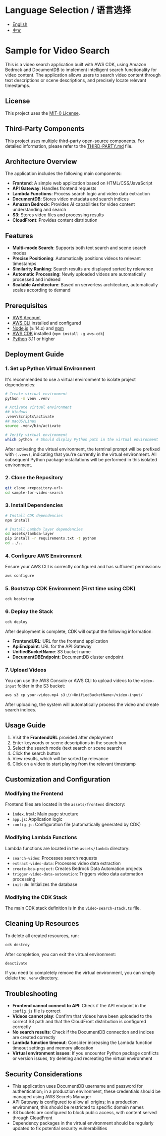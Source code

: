 # Language Selection / 语言选择
- [English](#sample-for-video-search)
- [中文](README.md)

# Sample for Video Search

This is a video search application built with AWS CDK, using Amazon Bedrock and DocumentDB to implement intelligent search functionality for video content. The application allows users to search video content through text descriptions or scene descriptions, and precisely locate relevant timestamps.

## License

This project uses the [MIT-0 License](LICENSE).

## Third-Party Components

This project uses multiple third-party open-source components. For detailed information, please refer to the [THIRD-PARTY.md](THIRD-PARTY.md) file.

## Architecture Overview

The application includes the following main components:

- **Frontend**: A simple web application based on HTML/CSS/JavaScript
- **API Gateway**: Handles frontend requests
- **Lambda Functions**: Process search logic and video data extraction
- **DocumentDB**: Stores video metadata and search indices
- **Amazon Bedrock**: Provides AI capabilities for video content understanding and search
- **S3**: Stores video files and processing results
- **CloudFront**: Provides content distribution

## Features

- **Multi-mode Search**: Supports both text search and scene search modes
- **Precise Positioning**: Automatically positions videos to relevant timestamps
- **Similarity Ranking**: Search results are displayed sorted by relevance
- **Automatic Processing**: Newly uploaded videos are automatically processed and indexed
- **Scalable Architecture**: Based on serverless architecture, automatically scales according to demand

## Prerequisites

- [AWS Account](https://aws.amazon.com/)
- [AWS CLI](https://aws.amazon.com/cli/) installed and configured
- [Node.js](https://nodejs.org/) (≥ 14.x) and [npm](https://www.npmjs.com/)
- [AWS CDK](https://aws.amazon.com/cdk/) installed (`npm install -g aws-cdk`)
- [Python](https://www.python.org/) 3.11 or higher

## Deployment Guide

### 1. Set up Python Virtual Environment

It's recommended to use a virtual environment to isolate project dependencies:

```bash
# Create virtual environment
python -m venv .venv

# Activate virtual environment
## Windows
.venv\Scripts\activate
## macOS/Linux
source .venv/bin/activate

# Verify virtual environment
which python  # Should display Python path in the virtual environment
```

After activating the virtual environment, the terminal prompt will be prefixed with `(.venv)`, indicating that you're currently in the virtual environment. All subsequent Python package installations will be performed in this isolated environment.

### 2. Clone the Repository

```bash
git clone <repository-url>
cd sample-for-video-search
```

### 3. Install Dependencies

```bash
# Install CDK dependencies
npm install

# Install Lambda layer dependencies
cd assets/lambda-layer
pip install -r requirements.txt -t python
cd ../..
```

### 4. Configure AWS Environment

Ensure your AWS CLI is correctly configured and has sufficient permissions:

```bash
aws configure
```

### 5. Bootstrap CDK Environment (First time using CDK)

```bash
cdk bootstrap
```

### 6. Deploy the Stack

```bash
cdk deploy
```

After deployment is complete, CDK will output the following information:

- **FrontendURL**: URL for the frontend application
- **ApiEndpoint**: URL for the API Gateway
- **UnifiedBucketName**: S3 bucket name
- **DocumentDBEndpoint**: DocumentDB cluster endpoint

### 7. Upload Videos

You can use the AWS Console or AWS CLI to upload videos to the `video-input` folder in the S3 bucket:

```bash
aws s3 cp your-video.mp4 s3://<UnifiedBucketName>/video-input/
```

After uploading, the system will automatically process the video and create search indices.

## Usage Guide

1. Visit the **FrontendURL** provided after deployment
2. Enter keywords or scene descriptions in the search box
3. Select the search mode (text search or scene search)
4. Click the search button
5. View results, which will be sorted by relevance
6. Click on a video to start playing from the relevant timestamp

## Customization and Configuration

### Modifying the Frontend

Frontend files are located in the `assets/frontend` directory:

- `index.html`: Main page structure
- `app.js`: Application logic
- `config.js`: Configuration file (automatically generated by CDK)

### Modifying Lambda Functions

Lambda functions are located in the `assets/lambda` directory:

- `search-video`: Processes search requests
- `extract-video-data`: Processes video data extraction
- `create-bda-project`: Creates Bedrock Data Automation projects
- `trigger-video-data-automation`: Triggers video data automation processing
- `init-db`: Initializes the database

### Modifying the CDK Stack

The main CDK stack definition is in the `video-search-stack.ts` file.

## Cleaning Up Resources

To delete all created resources, run:

```bash
cdk destroy
```

After completion, you can exit the virtual environment:

```bash
deactivate
```

If you need to completely remove the virtual environment, you can simply delete the `.venv` directory.

## Troubleshooting

- **Frontend cannot connect to API**: Check if the API endpoint in the `config.js` file is correct
- **Videos cannot play**: Confirm that videos have been uploaded to the correct S3 path and that the CloudFront distribution is configured correctly
- **No search results**: Check if the DocumentDB connection and indices are created correctly
- **Lambda function timeout**: Consider increasing the Lambda function timeout settings and memory allocation
- **Virtual environment issues**: If you encounter Python package conflicts or version issues, try deleting and recreating the virtual environment

## Security Considerations

- This application uses DocumentDB username and password for authentication; in a production environment, these credentials should be managed using AWS Secrets Manager
- API Gateway is configured to allow all origins; in a production environment, this should be restricted to specific domain names
- S3 buckets are configured to block public access, with content served through CloudFront
- Dependency packages in the virtual environment should be regularly updated to fix potential security vulnerabilities
